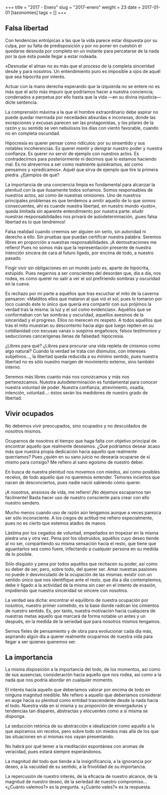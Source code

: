 +++
title = "2017 - Enero"
slug = "2017-enero"
weight = 23
date = 2017-01-01
[taxonomies]
tags = []
+++

## Falsa libertad

Con tendencias entrópicas a las que la vida parece estar dispuesta por su culpa, por su falta de predisposición y por no poner en cuestión el quedarse desnuda por completo en un instante para percatarse de la nada por la que ésta puede llegar a estar rodeada.

«Desnudar el alma» no es más que el proceso de la completa sinceridad desde y para nosotros. Un entendimiento puro es imposible a ojos de aquél que sea hipócrita por interés.

Actuar con la mano derecha esperando que la izquierda no se entere no es más que el acto más impuro que podríamos hacer a nuestra conciencia; condenados a perpetua por ello hasta que la vida —en su divina injusticia— dicte sentencia.

La comprensión máxima a la que el hombre extraordinario debe aspirar no puede quedar mermada por necedades absurdas e inconexas, donde las excepciones y excusas parecen ser las protagonistas, y los pilares de la razón y su sentido se ven nebulosos los días con viento favorable, cuando no en completa oscuridad.

Hipocresía es querer pensar como ridículos: por su sinsentido y sus notables incoherencias. Es querer mentir y denigrar nuestro poder y nuestra confianza. Es querer no servir de ejemplo con nuestros actos. Es contradecirnos para posteriormente ni decirnos que lo estamos haciendo mal. Es no atrevernos a ser como realmente quisiéramos, así como pensamos y «predicamos». Aquél que sirva de ejemplo que tire la primera piedra. ¿Ejemplos de qué?

La importancia de una conciencia limpia es fundamental para alcanzar la plenitud con la que ilusamente todos soñamos. Somos responsables de nuestros actos, así como de nuestras omisiones. Uno de nuestros principales problemas es que tendemos a omitir aquello de lo que somos consecuentes, ahí es cuando nuestra libertad, en nuestro mundo «justo», queda limitada sin aparente entendimiento por nuestra parte: eludir nuestras responsabilidades nos privará de autodeterminación, ¡pues falsa libertad es lo que tendremos!

Falsa realidad cuando creemos ser alguien sin serlo, sin autoridad ni derecho a ello. Sin pruebas que puedan certificar nuestra palabra. Seremos libres en proporción a nuestras responsabilidades. ¡A demostraciones me refiero! Pues no somos más que la representación presente de nuestra intención sincera de cara al futuro ligado, por encima de todo, a nuestro pasado.

Fingir vivir sin obligaciones en un mundo justo es, aparte de hipócrita, estúpido. Pues negarnos a ser conscientes del desorden que, día a día, nos rodea, es como querer no salir a ver el sol prefiriendo sombras y oscuridad en la cueva.

Es rechazo por mi parte a aquéllos que tras escuchar el mito de la caverna pensaron: «Malditos ellos que mataron al que vió el sol, pues lo tomaron por loco cuando éste lo único que quería era compartir con sus prójimos la verdad tras la misma: la luz y el sol como evidencias». Aquéllos que se conformaban con las sombras y oscuridad, aquellos asesinos de la sinceridad y el progreso. Ellos no merecen mi respeto. A todos aquéllos que tras el mito muestran su descontento hacia algo que luego repiten en su cotidianidad con excusas vanas o suspiros engañosos; falsos testimonios y seducciones cancerígenas llenas de falsedad: hipocresía.

¿Libres para qué? ¿Libres para procurar una vida repleta de cinismos como algo natural? Cuando la verdad se trata con disimulos, con intereses subjetivos..., la libertad queda reducida a su mínimo sentido, pues nuestra libertad no es sólo nuestro margen de movimiento externo, sino también interno.

Seremos más libres cuanto más nos conozcamos y más nos pertenezcamos. Nuestra autodeterminación es fundamental para conocer nuestra voluntad de poder. Nuestra confianza, atrevimiento, osadía, intención, voluntad…: éstos serán los medidores de nuestro grado de libertad.


## Vivir ocupados

No debemos vivir preocupados, sino ocupados y no descuidados de nosotros mismos.

Ocuparnos de nosotros el tiempo que haga falta con objetivo principal de encontrar aquello que realmente deseamos. ¿Qué podríamos desear acaso más que nuestra propia dedicación hacia aquello que realmente querríamos? Pues ¿quién en su sano juicio no desearía ocuparse de sí mismo para consigo? Me refiero al sano egoísmo de nuestro deber.

En busca de nuestra plenitud nos movemos con miedos, así como posibles recelos, de todo aquello que no queremos entender. Temores inciertos que nacen de desconciertos, pues nadie nació sabiendo cómo querer.

¡A nosotros, ansiosos de vida, me refiero!
¡No dejemos escaparnos tan fácilmente!
Basta hacer uso de nuestro consciente
para crear con ello nuestro sendero.

Mucho menos cuando uso de razón aún tengamos
aunque a veces parezca ser sólo inconsciente.
A los ciegos de actitud me refiero especialmente,
pues no es cierto que estemos atados de manos.

Lástima por los cegados de voluntad, empeñados en tropezar en la misma piedra una y otra vez. Pena por los obstruidos, aquéllos cuyo deseo tiende al no ser, compartiendo su misma sensación hacia el resto, que tiene que aguantarlos sea como fuere, infectando a cualquier persona en su medida de lo posible.

Sólo disgusto y pena por todos aquéllos que rechacen su poder, así como su deber de ser, pero, sobre todo, del querer ser. Amar nuestras pasiones no puede ir desvinculado de la ocupación de las mismas: existir con un sentido único que nos identifique ante el resto, que día a día contemplemos, debe ir ligado a la actividad de la misma sin caer en el intento de evasión, impidiendo que nuestra sinceridad se sincere con nosotros.

La verdad sea dicha: encontrar el equilibrio de nuestra ocupación por nosotros, nuestro primer cometido, es la base donde radican los cimientos de nuestro sentido. Es, por tanto, nuestra motivación hacia cualquiera de nuestras metas aquello que marcará de forma notable un antes y un después, en la medida de la seriedad que para nosotros mismos tengamos.

Sernos fieles de pensamiento y de obra para evolucionar cada día más, aspirando algún día a querer realmente ocuparnos de nuestra vida para llegar a ser quienes queremos ser.


## La importancia

La misma disposición a la importancia del todo, de los momentos, así como de sus ausencias; consideración hacia aquello que nos rodea, así como a la nada que nos podría abordar en cualquier momento.

El interés hacia aquello que deberíamos valorar por encima de todo en ninguna magnitud medible. Me refiero a aquello que deberíamos considerar en auge hacia su plenitud como entidad trascendente desde la nada hacia el todo. Nuestra vida en sí misma y su proporción de envergaduras y tendencias tan dispares, abstractas y elocuentes como a sí misma se disponga.

La seducción retórica de su abstracción e idealización como aquello a lo que aspiramos sin recelos, pero sobre todo sin miedos más allá de los que las situaciones en sí mismas nos vayan presentando.

No habrá por qué temer a la meditación espontánea con aromas de veracidad, pues estará siempre esperándonos.

La magnitud del todo que tiende a la insignificancia, a la ignorancia por deseo, a la vacuidad de su sentido, a la frivolidad de su importancia.

La repercusión de nuestro interés, de la eficacia de nuestro alcance, de la magnitud de nuestro deseo, de la seriedad de nuestro compromiso…
«¿Cuánto valemos?» es la pregunta.
«¿Cuánto vales?» es la respuesta.
